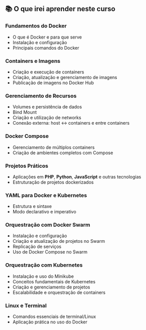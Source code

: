 <section id="o-que-voce-vai-aprender">
  <h2>📚 O que irei aprender neste curso</h2>

  <h3>Fundamentos do Docker</h3>
  <ul>
    <li>O que é Docker e para que serve</li>
    <li>Instalação e configuração</li>
    <li>Principais comandos do Docker</li>
  </ul>

  <h3>Containers e Imagens</h3>
  <ul>
    <li>Criação e execução de containers</li>
    <li>Criação, atualização e gerenciamento de imagens</li>
    <li>Publicação de imagens no Docker Hub</li>
  </ul>

  <h3>Gerenciamento de Recursos</h3>
  <ul>
    <li>Volumes e persistência de dados</li>
    <li>Bind Mount</li>
    <li>Criação e utilização de networks</li>
    <li>Conexão externa: host ↔ containers e entre containers</li>
  </ul>

  <h3>Docker Compose</h3>
  <ul>
    <li>Gerenciamento de múltiplos containers</li>
    <li>Criação de ambientes completos com Compose</li>
  </ul>

  <h3>Projetos Práticos</h3>
  <ul>
    <li>Aplicações em <strong>PHP</strong>, <strong>Python</strong>, <strong>JavaScript</strong> e outras tecnologias</li>
    <li>Estruturação de projetos dockerizados</li>
  </ul>

  <h3>YAML para Docker e Kubernetes</h3>
  <ul>
    <li>Estrutura e sintaxe</li>
    <li>Modo declarativo e imperativo</li>
  </ul>

  <h3>Orquestração com Docker Swarm</h3>
  <ul>
    <li>Instalação e configuração</li>
    <li>Criação e atualização de projetos no Swarm</li>
    <li>Replicação de serviços</li>
    <li>Uso de Docker Compose no Swarm</li>
  </ul>

  <h3>Orquestração com Kubernetes</h3>
  <ul>
    <li>Instalação e uso do Minikube</li>
    <li>Conceitos fundamentais de Kubernetes</li>
    <li>Criação e gerenciamento de projetos</li>
    <li>Escalabilidade e orquestração de containers</li>
  </ul>

  <h3>Linux e Terminal</h3>
  <ul>
    <li>Comandos essenciais de terminal/Linux</li>
    <li>Aplicação prática no uso do Docker</li>
  </ul>
</section>
